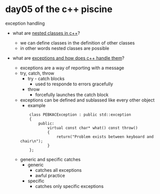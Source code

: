 # day05 of the c++ piscine

exception handling

* what are [nested classes in c++](https://elearning.intra.42.fr/notions/piscine-c-d05-nested-classes-and-exceptions/subnotions/piscine-c-d05-nested-classes-and-exceptions-nested-classes/videos/nested-classes-a3ade7f9-0edb-4ec0-80f4-b84fcecff16f)?
	* we can define classes in the definition of other classes
	* in other words nested classes are possible

* what are [exceptions and how does c++ handle them](https://elearning.intra.42.fr/notions/piscine-c-d05-nested-classes-and-exceptions/subnotions/piscine-c-d05-nested-classes-and-exceptions-exceptions/videos/exceptions-fab276dc-34b4-4197-8507-978cd4ac4c26)?
	* exceptions are a way of reporting with a message
	* try, catch, throw
		* try - catch blocks
			* used to responde to errors gracefully
		* throw
			* forcefully launches the catch block
	* exceptions can be defined and sublassed like every other object
		* example
		```
			class PEBKACException : public std::exception
			{
				public:
					virtual const char* what() const throw()
					{
						return("Problem exists between keyboard and chair\n");
					}
			};
		```
	* generic and specific catches
		* generic
			* catches all exceptions
			* awful practice
		* specific
			* catches only specific exceptions




























